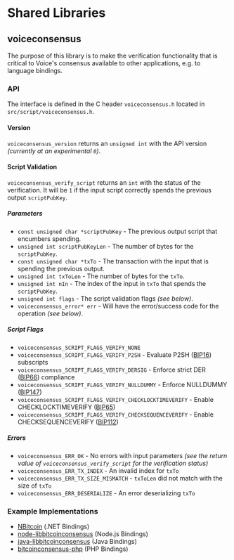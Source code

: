 Shared Libraries
================

## voiceconsensus

The purpose of this library is to make the verification functionality that is critical to Voice's consensus available to other applications, e.g. to language bindings.

### API

The interface is defined in the C header `voiceconsensus.h` located in  `src/script/voiceconsensus.h`.

#### Version

`voiceconsensus_version` returns an `unsigned int` with the API version *(currently at an experimental `0`)*.

#### Script Validation

`voiceconsensus_verify_script` returns an `int` with the status of the verification. It will be `1` if the input script correctly spends the previous output `scriptPubKey`.

##### Parameters
- `const unsigned char *scriptPubKey` - The previous output script that encumbers spending.
- `unsigned int scriptPubKeyLen` - The number of bytes for the `scriptPubKey`.
- `const unsigned char *txTo` - The transaction with the input that is spending the previous output.
- `unsigned int txToLen` - The number of bytes for the `txTo`.
- `unsigned int nIn` - The index of the input in `txTo` that spends the `scriptPubKey`.
- `unsigned int flags` - The script validation flags *(see below)*.
- `voiceconsensus_error* err` - Will have the error/success code for the operation *(see below)*.

##### Script Flags
- `voiceconsensus_SCRIPT_FLAGS_VERIFY_NONE`
- `voiceconsensus_SCRIPT_FLAGS_VERIFY_P2SH` - Evaluate P2SH ([BIP16](https://github.com/bitcoin/bips/blob/master/bip-0016.mediawiki)) subscripts
- `voiceconsensus_SCRIPT_FLAGS_VERIFY_DERSIG` - Enforce strict DER ([BIP66](https://github.com/bitcoin/bips/blob/master/bip-0066.mediawiki)) compliance
- `voiceconsensus_SCRIPT_FLAGS_VERIFY_NULLDUMMY` - Enforce NULLDUMMY ([BIP147](https://github.com/bitcoin/bips/blob/master/bip-0147.mediawiki))
- `voiceconsensus_SCRIPT_FLAGS_VERIFY_CHECKLOCKTIMEVERIFY` - Enable CHECKLOCKTIMEVERIFY ([BIP65](https://github.com/bitcoin/bips/blob/master/bip-0065.mediawiki))
- `voiceconsensus_SCRIPT_FLAGS_VERIFY_CHECKSEQUENCEVERIFY` - Enable CHECKSEQUENCEVERIFY ([BIP112](https://github.com/bitcoin/bips/blob/master/bip-0112.mediawiki))

##### Errors
- `voiceconsensus_ERR_OK` - No errors with input parameters *(see the return value of `voiceconsensus_verify_script` for the verification status)*
- `voiceconsensus_ERR_TX_INDEX` - An invalid index for `txTo`
- `voiceconsensus_ERR_TX_SIZE_MISMATCH` - `txToLen` did not match with the size of `txTo`
- `voiceconsensus_ERR_DESERIALIZE` - An error deserializing `txTo`

### Example Implementations
- [NBitcoin](https://github.com/NicolasDorier/NBitcoin/blob/master/NBitcoin/Script.cs#L814) (.NET Bindings)
- [node-libbitcoinconsensus](https://github.com/bitpay/node-libbitcoinconsensus) (Node.js Bindings)
- [java-libbitcoinconsensus](https://github.com/dexX7/java-libbitcoinconsensus) (Java Bindings)
- [bitcoinconsensus-php](https://github.com/Bit-Wasp/bitcoinconsensus-php) (PHP Bindings)
